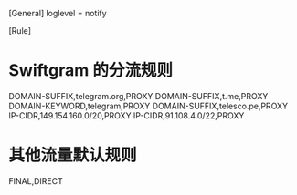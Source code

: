 
[General]
loglevel = notify

[Rule]
# Swiftgram 的分流规则
DOMAIN-SUFFIX,telegram.org,PROXY
DOMAIN-SUFFIX,t.me,PROXY
DOMAIN-KEYWORD,telegram,PROXY
DOMAIN-SUFFIX,telesco.pe,PROXY
IP-CIDR,149.154.160.0/20,PROXY
IP-CIDR,91.108.4.0/22,PROXY

# 其他流量默认规则
FINAL,DIRECT
